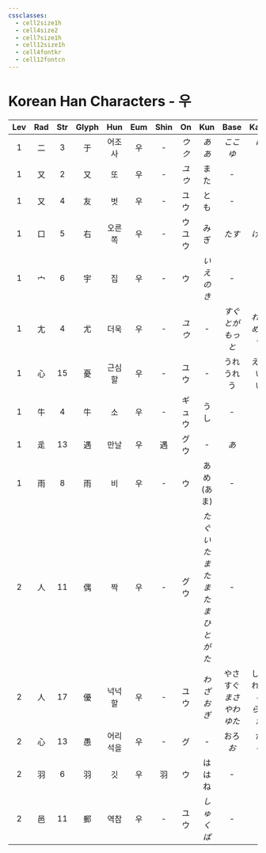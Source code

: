 ```yaml
---
cssclasses:
  - cell2size1h
  - cell4size2
  - cell7size1h
  - cell12size1h
  - cell4fontkr
  - cell12fontcn
---
```


# Korean Han Characters - 우

| Lev | Rad | Str | Glyph | Hun  | Eum | Shin |    On    |             Kun             |             Base             |            Kana            | Simp | Man |  Can  |   Viet    |
| :-: | :-: | :-: | :---: | :--: | :-: | :--: | :------: | :-------------------------: | :--------------------------: | :------------------------: | :--: | :-: | :---: | :-------: |
|  1  |  二  |  3  |   于   | 어조사  |  우  |  -   | *ウ<br>ク* |            *ああ*             |          *ここ<br>ゆ*           |          *に<br>く*          |  -   | yú  | jyu1  |    vu     |
|  1  |  又  |  2  |   又   |  또   |  우  |  -   |   *ユウ*   |             また              |              -               |             -              |  -   | yòu | jau6  |    lại    |
|  1  |  又  |  4  |   友   |  벗   |  우  |  -   |    ユウ    |             とも              |              -               |             -              |  -   | yǒu | jau5  |    hữu    |
|  1  |  口  |  5  |   右   | 오른쪽  |  우  |  -   | ウ<br>ユウ  |             みぎ              |             *たす*             |            *ける*            |  -   | yòu | jau6  |    hữu    |
|  1  |  宀  |  6  |   宇   |  집   |  우  |  -   |    ウ     |         *いえ<br>のき*          |              -               |             -              |  -   | yǔ  | jyu5  |    vũ     |
|  1  |  尢  |  4  |   尤   |  더욱  |  우  |  -   |   *ユウ*   |              -              |      *すぐ<br>とが<br>もっと*       |      *れる<br>める<br>も*       |  -   | yóu | jau4  |    vưu    |
|  1  |  心  | 15  |   憂   | 근심할  |  우  |  -   |    ユウ    |              -              |        うれ<br>うれ<br>う         |        える<br>い<br>い        |  忧   | yōu | jau1  |    ưu     |
|  1  |  牛  |  4  |   牛   |  소   |  우  |  -   |   ギュウ    |             うし              |              -               |             -              |  -   | niú | ngau4 |   ngưu    |
|  1  |  辵  | 13  |   遇   |  만날  |  우  |  遇   |    グウ    |              -              |             *あ*              |            *う*             |  遇   | yù  | jyu6  |    ngộ    |
|  1  |  雨  |  8  |   雨   |  비   |  우  |  -   |    ウ     |         あめ<br>(あま)          |              -               |             -              |  -   | yǔ  | jyu5  |    vũ     |
|  2  |  人  | 11  |   偶   |  짝   |  우  |  -   |    グウ    | *たぐい<br>たま<br>たまたま<br>ひとがた* |              -               |             -              |  -   | ǒu  | ngau5 |   ngẫu    |
|  2  |  人  | 17  |   優   | 넉넉할  |  우  |  -   |    ユウ    |           *わざおぎ*            | やさ<br>すぐ<br>*まさ<br>やわ<br>ゆた* | しい<br>れる<br>*る<br>らぐ<br>か* |  优   | yōu | jau1  |    ưu     |
|  2  |  心  | 13  |   愚   | 어리석을 |  우  |  -   |    グ     |              -              |          おろ<br>*お*           |          か<br>*る*          |  -   | yú  | jyu4  |    ngu    |
|  2  |  羽  |  6  |   羽   |  깃   |  우  |  羽   |    ウ     |           は<br>はね           |              -               |             -              |  羽   | yǔ  | jyu5  |    võ     |
|  2  |  邑  | 11  |   郵   |  역참  |  우  |  -   |    ユウ    |           *しゅくば*            |              -               |             -              |  邮   | yóu | jau4  | bưu<br>bươu |
